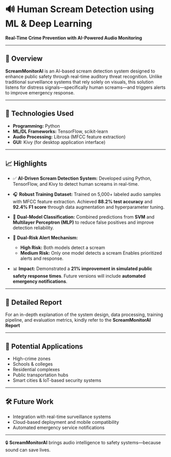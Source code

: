 # 🔊 Human Scream Detection using ML & Deep Learning

**Real-Time Crime Prevention with AI-Powered Audio Monitoring**

---

## 🚀 Overview

**ScreamMonitorAI** is an AI-based scream detection system designed to enhance public safety through real-time auditory threat recognition. Unlike traditional surveillance systems that rely solely on visuals, this solution listens for distress signals—specifically human screams—and triggers alerts to improve emergency response.

---

## 🧠 Technologies Used

* **Programming:** Python
* **ML/DL Frameworks:** TensorFlow, scikit-learn
* **Audio Processing:** Librosa (MFCC feature extraction)
* **GUI:** Kivy (for desktop application interface)

---

## 📈 Highlights

* ✅ **AI-Driven Scream Detection System:**
  Developed using Python, TensorFlow, and Kivy to detect human screams in real-time.

* 🎧 **Robust Training Dataset:**
  Trained on 5,000+ labeled audio samples with MFCC feature extraction. Achieved **88.2% test accuracy** and **92.4% F1 score** through data augmentation and hyperparameter tuning.

* 🔀 **Dual-Model Classification:**
  Combined predictions from **SVM** and **Multilayer Perceptron (MLP)** to reduce false positives and improve detection reliability.

* 🚨 **Dual-Risk Alert Mechanism:**

  * **High Risk:** Both models detect a scream
  * **Medium Risk:** Only one model detects a scream
    Enables prioritized alerts and response.

* 📊 **Impact:**
  Demonstrated a **21% improvement in simulated public safety response times**. Future versions will include **automated emergency notifications**.

---

## 📄 Detailed Report

For an in-depth explanation of the system design, data processing, training pipeline, and evaluation metrics, kindly refer to the **ScreamMonitorAI Report** 

---

## 📌 Potential Applications

* High-crime zones
* Schools & colleges
* Residential complexes
* Public transportation hubs
* Smart cities & IoT-based security systems

---

## 🛠 Future Work

* Integration with real-time surveillance systems
* Cloud-based deployment and mobile compatibility
* Automated emergency service notifications

---

🔒 **ScreamMonitorAI** brings audio intelligence to safety systems—because sound can save lives.

